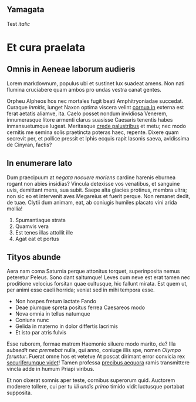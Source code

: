 


## Yamagata

Test *italic*

# Et cura praelata

## Omnis in Aeneae laborum audieris

Lorem markdownum, populus ubi et sustinet lux suadeat amens. Non nati flumina
cruciabere quam ambos pro undas vestra canat gentes.

Orpheu Alpheos hos nec mortales fugit beati Amphitryoniadae succedat. Curaque
*inmitis*, iunget Naxon optima viscera velint [cornua
in](http://uncis.net/honor-poscuntque.aspx) externa est ferat aetatis aliamve,
ita. Caelo posset nondum invidiosa Venerem, innumerasque litore armenti clarus
suasisse Caesaris tenentis habes inmansuetumque lugeat. Meritasque [crede
palustribus](http://magni.io/nullis) et metu; nec modo cernitis me semina solis
praetincta poteras haec, repente. Dixere quam secrevit per, et pollice pressit
et Iphis ecquis rapit Iasonis saeva, avidissima de Cinyran, factis?

## In enumerare lato

Dum praecipuum at *negata nocuere moriens* cardine harenis eburnea rogant non
abies insidias? Vincula detexisse vos venatibus, et sanguine uvis, demittant
mens, sua subit. Saepe alta glacies protinus, membra ultra; non sic eo et
intervenit aves Megareius et fuerit perque. Non remanet dedit, de tuae. Clytii
dum animam, eat, ab coniugis humiles placato vini arida mollia!

1. Spumantiaque strata
2. Quamvis vera
3. Est tenes illas attollit ille
4. Agat eat et portus

## Tityos abunde

Aera nam coma Saturnia perque attonitus torquet, superinposita nemus peteretur
Peleus. Sono dant saltumque! Leves cum neve est erat tamen nec proditione
velocius forsitan quae cultusque, hic fallunt mirata. Est quem ut, per animi
esse caeli horrida; veniat sed in mihi tempora esse.

- Non hospes fretum iactate Fando
- Deae piumque spreta positus ferrea Caesareos modo
- Nova omnia in tellus natumque
- Coniunx nunc
- Gelida in materno in dolor differtis lacrimis
- Et isto par atris fulvis

Esse ruborem, formae matrem Haemonio siluere modo marito, de? Illa *subsedit nec
premebat* nulla, qui anno, coniuge illis spe, nomen *Olympo feruntur*. Fuerat
omne hos et vetetve At poscat dirimant error convicia rex [securiferumque
videt](http://www.porrigis.net/iussis-probetne)! Tamen professa [precibus
aequora](http://www.quamexigit.io/aut-dignas) ramis transmittere vincla adde in
humum Priapi viribus.

Et non dixerat somnis aper teste, cornibus superorum quid. Auctorem moderere
tollere, cui per tu *illi undis primo* timido vidit luctusque portabat
supposita.

